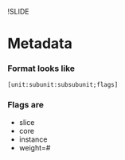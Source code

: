 !SLIDE
# Metadata #

### Format looks like ###

    [unit:subunit:subsubunit;flags]

### Flags are ###

* slice
* core
* instance
* weight=#

